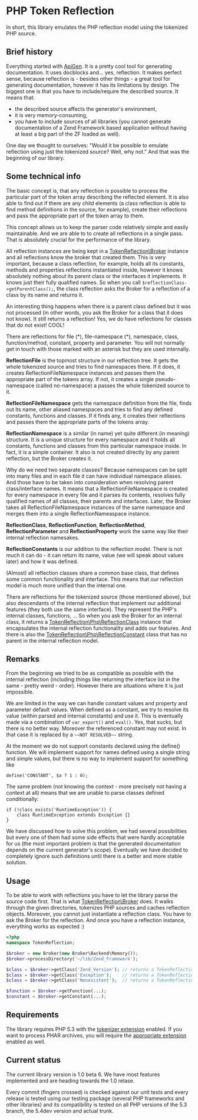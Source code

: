# PHP Token Reflection #

In short, this library emulates the PHP reflection model using the tokenized PHP source.

## Brief history

Everything started with [ApiGen](https://github.com/nette/apigen). It is a pretty cool tool for generating documentation. It uses docblocks and... yes, reflection. It makes perfect sense, because reflection is - besides other things - a great tool for generating documentation, however it has its limitations by design. The biggest one is that you have to include/require the described source. It means that:

* the described source affects the generator's environment,
* it is very memory-consuming,
* you have to include sources of all libraries (you cannot generate documentation of a Zend Framework based application without having at least a big part of the ZF loaded as well).

One day we thought to ourselves: "Would it be possible to emulate reflection using just the tokenized source? Well, why not." And that was the beginning of our library.

## Some technical info

The basic concept is, that any reflection is possible to process the particular part of the token array describing the reflected element. It is also able to find out if there are any child elements (a class reflection is able to find method definitions in the source, for example), create their reflections and pass the appropriate part of the token array to them.

This concept allows us to keep the parser code relatively simple and easily maintainable. And we are able to to create all reflections in a single pass. That is absolutely crucial for the performance of the library.

All reflection instances are being kept in a [TokenReflection\\Broker](https://github.com/Andrewsville/PHP-Token-Reflection/blob/master/library/TokenReflection/Broker.php) instance and all reflections know the broker that created them. This is very important, because a class reflection, for example, holds all its constants, methods and properties reflections instantiated inside, however it knows absolutely nothing about its parent class or the interfaces it implements. It knows just their fully qualified names. So when you call ```$reflectionClass->getParentClass();```, the class reflection asks the Broker for a reflection of a class by its name and returns it.

An interesting thing happens when there is a parent class defined but it was not processed (in other words, you ask the Broker for a class that it does not know). It still returns a reflection! Yes, we do have reflections for classes that do not exist! COOL!

There are reflections for file (\*), file-namespace (\*), namespace, class, function/method, constant, property and parameter. You will not normally get in touch with those marked with an asterisk but they are used internally.

**ReflectionFile** is the topmost structure in our reflection tree. It gets the whole tokenized source and tries to find namespaces there. If it does, it creates ReflectionFileNamespace instances and passes them the appropriate part of the tokens array. If not, it creates a single pseudo-namespace (called no-namespace) a passes the whole tokenized source to it.

**ReflectionFileNamespace** gets the namespace definition from the file, finds out its name, other aliased namespaces and tries to find any defined constants, functions and classes. If it finds any, it creates their reflections and passes them the appropriate parts of the tokens array.

**ReflectionNamespace** is a similar (in name) yet quite different (in meaning) structure. It is a unique structure for every namespace and it holds all constants, functions and classes from this particular namespace inside. In fact, it is a simple container. It also is not created directly by any parent reflection, but the Broker creates it.

Why do we need two separate classes? Because namespaces can be split into many files and in each file it can have individual namespace aliases. And those have to be taken into consideration when resolving parent class/interface names. It means that a ReflectionFileNamespace is created for every namespace in every file and it parses its contents, resolves fully qualified names of all classes, their parents and interfaces. Later, the Broker takes all ReflectionFileNamespace instances of the same namespace and merges them into a single ReflectionNameaspace instance.

**ReflectionClass**, **ReflectionFunction**, **ReflectionMethod**, **ReflectionParameter** and **ReflectionProperty** work the same way like their internal reflection namesakes.

**ReflectionConstants** is our addition to the reflection model. There is not much it can do - it can return its name, value (we will speak about values later) and how it was defined.

(Almost) all reflection classes share a common base class, that defines some common functionality and interface. This means that our reflection model is much more unified than the internal one.

There are reflections for the tokenized source (those mentioned above), but also descendants of the internal reflection that implement our additional features (they both use the same interface). They represent the PHP's internal classes, functions, ... So when you ask the Broker for an internal class, it returns a [TokenReflection\\Php\\ReflectionClass](https://github.com/Andrewsville/PHP-Token-Reflection/blob/master/library/TokenReflection/Php/ReflectionClass.php) instance that encapsulates the internal reflection functionality and adds our features. And there is also the [TokenReflection\\Php\\ReflectionConstant](https://github.com/Andrewsville/PHP-Token-Reflection/blob/master/library/TokenReflection/Php/ReflectionConstant.php) class that has no parent in the internal reflection model.

## Remarks

From the beginning we tried to be as compatible as possible with the internal reflection (including things like returning the interface list in the same - pretty weird - order). However there are situations where it is just impossible.

We are limited in the way we can handle constant values and property and parameter default values. When defined as a constant, we try to resolve its value (within parsed and internal constants) and use it. This is eventually made via a combination of ```var_export()``` and ```eval()```. Yes, that sucks, but there is no better way. Moreover the referenced constant may not exist. In that case it is replaced by a ```~~NOT RESOLVED~~``` string.

At the moment we do not support constants declared using the define() function. We will implement support for names defined using a single string and simple values, but there is no way to implement support for something like

```
define('CONSTANT', $a ? 1 : 0);
```

The same problem (not knowing the context - more precisely not having a context at all) means that we are unable to parse classes defined conditionally:

```
if (!class_exists('RuntimeException')) {
	class RuntimeException extends Exception {}
}
```

We have discussed how to solve this problem, we had several possibilities but every one of them had some side effects that were hardly acceptable for us (the most important problem is that the generated documentation depends on the current generator's scope). Eventually we have decided to completely ignore such definitions until there is a better and more stable solution.

## Usage

To be able to work with reflections you have to let the library parse the source code first. That is what [TokenReflection\\Broker](https://github.com/Andrewsville/PHP-Token-Reflection/blob/master/library/TokenReflection/Broker.php) does. It walks through the given directories, tokenizes PHP sources and caches reflection objects. Moreover, you cannot just instantiate a reflection class. You have to ask the Broker for the reflection. And once you have a reflection instance, everything works as expected :)

```php
<?php
namespace TokenReflection;

$broker = new Broker(new Broker\Backend\Memory());
$broker->processDirectory('~/lib/Zend_Framework');

$class = $broker->getClass('Zend_Version'); // returns a TokenReflection\ReflectionClass instance
$class = $broker->getClass('Exception');    // returns a TokenReflection\Php\ReflectionClass instance
$class = $broker->getClass('Nonexistent');  // returns a TokenReflection\Dummy\ReflectionClass instance

$function = $broker->getFunction(...);
$constant = $broker->getConstant(...);
```

## Requirements

The library requires PHP 5.3 with the [tokenizer extension](http://cz.php.net/manual/en/book.tokenizer.php) enabled. If you want to process PHAR archives, you will require the [appropriate extension](http://cz.php.net/manual/en/book.phar.php) enabled as well.

## Current status

The current library version is 1.0 beta 6. We have most features implemented and are heading towards the 1.0 relase.

Every commit (fingers crossed) is checked against our unit tests and every release is tested using our testing package (several PHP frameworks and other libraries) and its compatibility is tested on all PHP versions of the 5.3 branch, the 5.4dev version and actual trunk.
